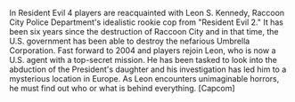 In Resident Evil 4 players are reacquainted with Leon S. Kennedy, Raccoon City Police Department's idealistic rookie cop from "Resident Evil 2." It has been six years since the destruction of Raccoon City and in that time, the U.S. government has been able to destroy the nefarious Umbrella Corporation. Fast forward to 2004 and players rejoin Leon, who is now a U.S. agent with a top-secret mission. He has been tasked to look into the abduction of the President's daughter and his investigation has led him to a mysterious location in Europe. As Leon encounters unimaginable horrors, he must find out who or what is behind everything. [Capcom]
